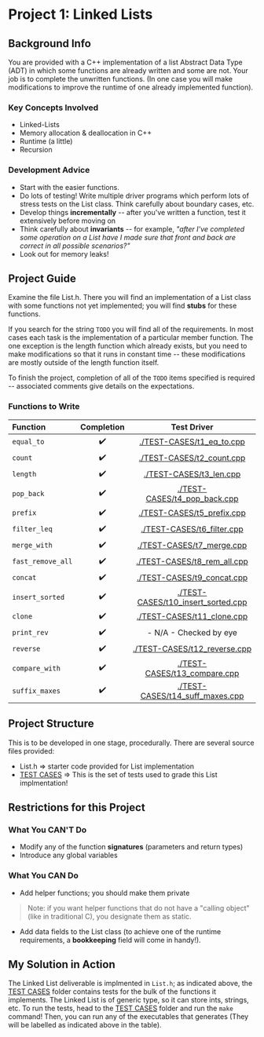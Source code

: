 # Project 1: Linked Lists

## Background Info

You are provided with a C++ implementation of a list Abstract Data Type (ADT) in which some functions are already written and some are not. Your job is to complete the unwritten functions. (In one case you will make modifications to improve the runtime of one already implemented function).

### Key Concepts Involved

- Linked-Lists
- Memory allocation & deallocation in C++
- Runtime (a little)
- Recursion

### Development Advice

- Start with the easier functions.
- Do lots of testing! Write multiple driver programs which perform lots of stress tests on the List class. Think carefully about boundary cases, etc.
- Develop things __incrementally__ -- after you've written a function, test it extensively before moving on
- Think carefully about __invariants__ -- for example, _"after I've completed some operation on a List have I made sure that front and back are correct in all possible scenarios?"_
- Look out for memory leaks!

## Project Guide

Examine the file List.h. There you will find an implementation of a List class with some functions not yet implemented; you will find __stubs__ for these functions.

If you search for the string `TODO` you will find all of the requirements. In most cases each task is the implementation of a particular member function. The one exception is the length function which already exists, but you need to make modifications so that it runs in constant time -- these modifications are mostly outside of the length function itself.

To finish the project, completion of all of the `TODO` items specified is required -- associated comments give details on the expectations.

### Functions to Write

| Function | Completion | Test Driver |
| :---     |   :----:   |    :---:    |
| `equal_to`        |   ✔️   |   [./TEST-CASES/t1_eq_to.cpp](./TEST-CASES/t1_eq_to.cpp)
| `count`           |   ✔️   |   [./TEST-CASES/t2_count.cpp](./TEST-CASES/t2_count.cpp)
| `length`          |   ✔️   |   [./TEST-CASES/t3_len.cpp](./TEST-CASES/t3_len.cpp)
| `pop_back`        |   ✔️   |   [./TEST-CASES/t4_pop_back.cpp](./TEST-CASES/t4_pop_back.cpp)
| `prefix`          |   ✔️   |   [./TEST-CASES/t5_prefix.cpp](./TEST-CASES/t5_prefix.cpp)
| `filter_leq`      |   ✔️   |   [./TEST-CASES/t6_filter.cpp](./TEST-CASES/t6_filter.cpp)
| `merge_with`      |   ✔️   |   [./TEST-CASES/t7_merge.cpp](./TEST-CASES/t7_merge.cpp)
| `fast_remove_all` |   ✔️   |   [./TEST-CASES/t8_rem_all.cpp](./TEST-CASES/t8_rem_all.cpp)
| `concat`          |   ✔️   |   [./TEST-CASES/t9_concat.cpp](./TEST-CASES/t9_concat.cpp)
| `insert_sorted`   |   ✔️   |   [./TEST-CASES/t10_insert_sorted.cpp](./TEST-CASES/t10_insert_sorted.cpp)
| `clone`           |   ✔️   |   [./TEST-CASES/t11_clone.cpp](./TEST-CASES/t11_clone.cpp)
| `print_rev`       |   ✔️   |   - N/A - Checked by eye
| `reverse`         |   ✔️   |   [./TEST-CASES/t12_reverse.cpp](./TEST-CASES/t12_reverse.cpp)
| `compare_with`    |   ✔️   |   [./TEST-CASES/t13_compare.cpp](./TEST-CASES/t13_compare.cpp)
| `suffix_maxes`    |   ✔️   |   [./TEST-CASES/t14_suff_maxes.cpp](./TEST-CASES/t14_suff_maxes.cpp)

## Project Structure

This is to be developed in one stage, procedurally. There are several source files provided:

- List.h => starter code provided for List implementation
- [TEST CASES](./TEST_CASES/README.md) => This is the set of tests used to grade this List implmentation!

## Restrictions for this Project

### What You CAN'T Do

- Modify any of the function __signatures__ (parameters and return types)
- Introduce any global variables

### What You CAN Do

- Add helper functions; you should make them private

>Note: if you want helper functions that do not have a "calling object" (like in traditional C), you designate them as static.

- Add data fields to the List class (to achieve one of the runtime requirements, a __bookkeeping__ field will come in handy!).

## My Solution in Action

The Linked List deliverable is implmented in `List.h`; as indicated above, the [TEST CASES](./TEST_CASES) folder contains tests for the bulk of the functions it implements. The Linked List is of generic type, so it can store ints, strings, etc. To run the tests, head to the [TEST CASES](./TEST_CASES) folder and run the `make` command! Then, you can run any of the executables that generates (They will be labelled as indicated above in the table).
